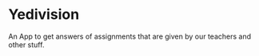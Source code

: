 # Yedivision
An App to  get answers of assignments that are given by our teachers and other stuff. 
